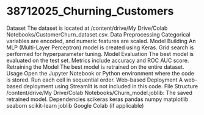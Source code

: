 # 38712025_Churning_Customers
Dataset
The dataset is located at /content/drive/My Drive/Colab Notebooks/CustomerChurn_dataset.csv.
Data Preprocessing
Categorical variables are encoded, and numeric features are scaled.
Model Building
An MLP (Multi-Layer Perceptron) model is created using Keras.
Grid search is performed for hyperparameter tuning.
Model Evaluation
The best model is evaluated on the test set.
Metrics include accuracy and ROC AUC score.
Retraining the Model
The best model is retrained on the entire dataset.
Usage
Open the Jupyter Notebook or Python environment where the code is stored.
Run each cell in sequential order.
Web-based Deployment
A web-based deployment using Streamlit is not included in this code.
File Structure
/content/drive/My Drive/Colab Notebooks/Churn_model.joblib: The saved retrained model.
Dependencies
scikeras
keras
pandas
numpy
matplotlib
seaborn
scikit-learn
joblib
Google Colab (if applicable)
